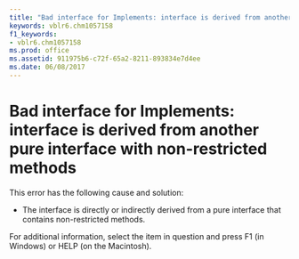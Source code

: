 ```yaml
---
title: "Bad interface for Implements: interface is derived from another pure interface with non-restricted methods"
keywords: vblr6.chm1057158
f1_keywords:
- vblr6.chm1057158
ms.prod: office
ms.assetid: 911975b6-c72f-65a2-8211-893834e7d4ee
ms.date: 06/08/2017
---
```



# Bad interface for Implements: interface is derived from another pure interface with non-restricted methods

This error has the following cause and solution:



- The interface is directly or indirectly derived from a pure interface that contains non-restricted methods.
    

For additional information, select the item in question and press F1 (in Windows) or HELP (on the Macintosh).

